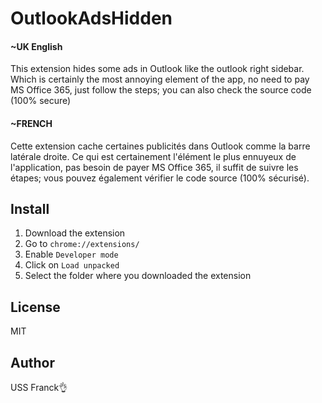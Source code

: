 # OutlookAdsHidden

#### ~UK English
This extension hides some ads in Outlook like the outlook right sidebar.
Which is certainly the most annoying element of the app, no need to pay MS Office 365, just follow the steps; you can also check the source code (100% secure)

#### ~FRENCH
Cette extension cache certaines publicités dans Outlook comme la barre latérale droite.
Ce qui est certainement l'élément le plus ennuyeux de l'application, pas besoin de payer MS Office 365, il suffit de suivre les étapes; vous pouvez également vérifier le code source (100% sécurisé).

## Install

1. Download the extension
2. Go to `chrome://extensions/`
3. Enable `Developer mode`
4. Click on `Load unpacked`
5. Select the folder where you downloaded the extension

## License

MIT

## Author
USS Franck👌
